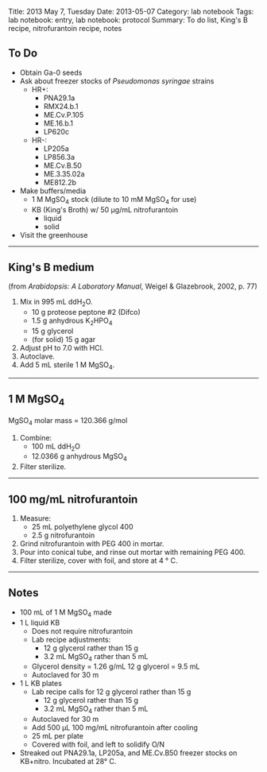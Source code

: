 Title: 2013 May 7, Tuesday
Date: 2013-05-07
Category: lab notebook
Tags: lab notebook: entry, lab notebook: protocol
Summary: To do list, King's B recipe, nitrofurantoin recipe, notes

## To Do ##

- Obtain Ga-0 seeds
- Ask about freezer stocks of _Pseudomonas syringae_ strains
    - HR+:
        - PNA29.1a
        - RMX24.b.1
        - ME.Cv.P.105
        - ME.16.b.1
        - LP620c
    - HR-:
        - LP205a
        - LP856.3a
        - ME.Cv.B.50
        - ME.3.35.02a
        - ME812.2b
-  Make buffers/media 
    - 1 M MgSO<sub>4</sub> stock (dilute to 10 mM MgSO<sub>4</sub> for use)
    - KB (King's Broth) w/ 50 &micro;g/mL nitrofurantoin
        - liquid
        - solid
- Visit the greenhouse

***

## King's B medium ##

(from _Arabidopsis: A Laboratory Manual_, Weigel & Glazebrook, 2002, p. 77)

1. Mix in 995 mL ddH<sub>2</sub>O.
    - 10 g proteose peptone #2 (Difco)
    - 1.5 g anhydrous K<sub>2</sub>HPO<sub>4</sub>
    - 15 g glycerol
    - (for solid) 15 g agar
2. Adjust pH to 7.0 with HCl.
3. Autoclave.
4. Add 5 mL sterile 1 M MgSO<sub>4</sub>.

***

## 1 M MgSO<sub>4</sub> ##

MgSO<sub>4</sub> molar mass = 120.366 g/mol

1. Combine:
    - 100 mL ddH<sub>2</sub>O
    - 12.0366 g anhydrous MgSO<sub>4</sub>
2. Filter sterilize.

***

## 100 mg/mL nitrofurantoin ##

1. Measure:
    - 25 mL polyethylene glycol 400
    - 2.5 g nitrofurantoin 
2. Grind nitrofurantoin with PEG 400 in mortar.
3. Pour into conical tube, and rinse out mortar with remaining PEG 400.
4. Filter sterilize, cover with foil, and store at 4 &deg; C.

***

## Notes ##

- 100 mL of 1 M MgSO<sub>4</sub> made
- 1 L liquid KB
    - Does not require nitrofurantoin
    - Lab recipe adjustments:
        - 12 g glycerol rather than 15 g
        - 3.2 mL MgSO<sub>4</sub> rather than 5 mL
    - Glycerol density = 1.26 g/mL
      12 g glycerol = 9.5 mL
    - Autoclaved for 30 m
- 1 L KB plates
    - Lab recipe calls for 12 g glycerol rather than 15 g
        - 12 g glycerol rather than 15 g
        - 3.2 mL MgSO<sub>4</sub> rather than 5 mL
    - Autoclaved for 30 m
    - Add 500 &micro;L 100 mg/mL nitrofurantoin after cooling
    - 25 mL per plate
    - Covered with foil, and left to solidify O/N
- Streaked out PNA29.1a, LP205a, and ME.Cv.B50 freezer stocks on KB+nitro.
  Incubated at 28&deg; C.
